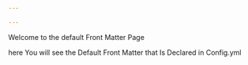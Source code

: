 ```yaml
---

---
```


Welcome to the default Front Matter Page

here You will see the Default Front Matter that Is Declared in Config.yml